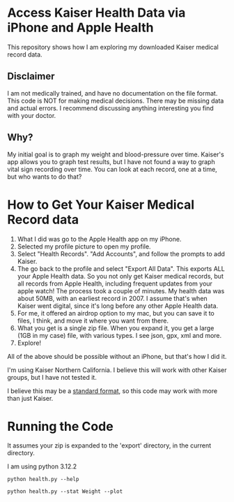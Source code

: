 # Access Kaiser Health Data via iPhone and Apple Health

This repository shows how I am exploring my downloaded Kaiser medical record data. 

## Disclaimer
I am not medically trained, and have no documentation on the file format. This code is NOT for making medical decisions. There may be missing data and actual errors. I recommend discussing anything interesting you find with your doctor.

## Why?
My initial goal is to graph my weight and blood-pressure over time. Kaiser's app allows you to graph test results, but I have not found a way to graph vital sign recording over time. You can look at each record, one at a time, but who wants to do that?

# How to Get Your Kaiser Medical Record data

1. What I did was go to the Apple Health app on my iPhone. 
2. Selected my profile picture to open my profile. 
2. Select "Health Records". "Add Accounts", and follow the prompts to add Kaiser.
3. The go back to the profile and select "Export All Data". This exports ALL your Apple Health data. So you not only get Kaiser medical records, but all records from Apple Health, including frequent updates from  your apple watch! The process took a couple of minutes. My health data was about 50MB, with an earliest record in 2007.  I assume that's when Kaiser went digital, since it's long before any other Apple Health data.
4. For me, it offered an airdrop option to my mac, but you can save it to files, I think, and move it where you want from there.
5. What you get is a single zip file. When you expand it, you get a large (1GB in my case) file, with various types. I see json, gpx, xml and more. 
6. Explore!

All of the above should be possible without an iPhone, but that's how I did it.

I'm using Kaiser Northern California. I believe this will work with other Kaiser groups, but I have not tested it. 

I believe this may be a [standard format](https://www.healthit.gov/faq/what-are-differences-between-electronic-medical-records-electronic-health-records-and-personal), so this code may work with more than just Kaiser.

# Running the Code
It assumes your zip is expanded to the 'export' directory, in the current directory.

I am using python 3.12.2

```python health.py --help```

```python health.py --stat Weight --plot ```


